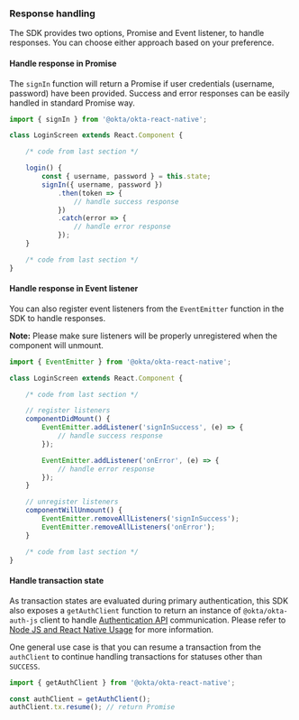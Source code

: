 ### Response handling

The SDK provides two options, Promise and Event listener, to handle responses. You can choose either approach based on your preference.

#### Handle response in Promise

The `signIn` function will return a Promise if user credentials (username, password) have been provided. Success and error responses can be easily handled in standard Promise way.

```javascript
import { signIn } from '@okta/okta-react-native';

class LoginScreen extends React.Component {

    /* code from last section */

    login() {
        const { username, password } = this.state;
        signIn({ username, password })
            .then(token => {
                // handle success response
            })
            .catch(error => {
                // handle error response
            });
    }

    /* code from last section */
}
```

#### Handle response in Event listener

You can also register event listeners from the `EventEmitter` function in the SDK to handle responses.

**Note:** Please make sure listeners will be properly unregistered when the component will unmount.

```javascript
import { EventEmitter } from '@okta/okta-react-native';

class LoginScreen extends React.Component {

    /* code from last section */

    // register listeners
    componentDidMount() {
        EventEmitter.addListener('signInSuccess', (e) => {
            // handle success response
        });

        EventEmitter.addListener('onError', (e) => {
            // handle error response
        });
    }

    // unregister listeners
    componentWillUnmount() {
        EventEmitter.removeAllListeners('signInSuccess');
        EventEmitter.removeAllListeners('onError');
    }

    /* code from last section */
}
```

#### Handle transaction state

As transaction states are evaluated during primary authentication, this SDK also exposes a `getAuthClient` function to return an instance of `@okta/okta-auth-js` client to handle [Authentication API](/docs/reference/api/authn/) communication. Please refer to [Node JS and React Native Usage](https://github.com/okta/okta-auth-js#node-js-and-react-native-usage) for more information.

One general use case is that you can resume a transaction from the `authClient` to continue handling transactions for statuses other than `SUCCESS`.

```javascript
import { getAuthClient } from '@okta/okta-react-native';

const authClient = getAuthClient();
authClient.tx.resume(); // return Promise
```

